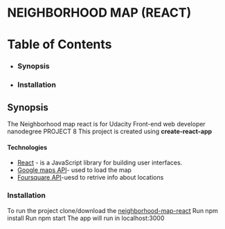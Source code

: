 # NEIGHBORHOOD MAP (REACT)

#  Table of Contents

  - ### Synopsis
  - ### Installation

## Synopsis
The Neighborhood map react  is for Udacity Front-end web developer nanodegree  PROJECT 8
This project is created using **create-react-app**
#### Technologies
* [React](https://reactjs.org/) - is a JavaScript library for building user interfaces.
* [Google maps API](https://developers.google.com/maps/documentation/)- used to load the map
* [Foursquare API](https://foursquare.com)-uesd to retrive info about locations
### Installation
To run the project  clone/download the [neighborhood-map-react](https://github.com/AbinayaBagavan/neighborhood-map-react) 
Run npm install
Run npm start
The app will run in localhost:3000